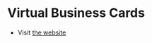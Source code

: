 # Virtual Business Cards

* Visit [the website](https://duczuyvutm.github.io/virtual-business-cards/)